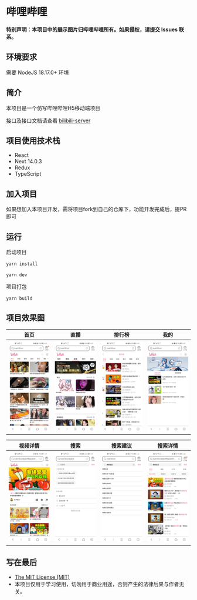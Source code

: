 # 哔哩哔哩

**特别声明：本项目中的展示图片归哔哩哔哩所有。如果侵权，请提交 Issues 联系。**

## 环境要求

需要 NodeJS 18.17.0+ 环境

## 简介

本项目是一个仿写哔哩哔哩H5移动端项目

接口及接口文档请查看 [bilibili-server](https://github.com/xlz122/bilibili-server)

## 项目使用技术栈

* React
* Next 14.0.3
* Redux
* TypeScript

## 加入项目

如果想加入本项目开发，需将项目fork到自己的仓库下，功能开发完成后，提PR即可

## 运行

启动项目

```
yarn install
```

```
yarn dev
```

项目打包

```
yarn build
```

## 项目效果图

|首页|直播|排行榜|我的|
|---|---|---|---|
|![](./public/design-sketch/home.jpg)|![](./public/design-sketch/live.jpg)|![](./public/design-sketch/ranking.jpg)|![](./public/design-sketch/space.jpg)|

|视频详情|搜索|搜索建议|搜索详情|
|---|---|---|---|
|![](./public/design-sketch/video.jpg)|![](./public/design-sketch/search.jpg)|![](./public/design-sketch/search-suggest.jpg)|![](./public/design-sketch/search-detail.jpg)|


## 写在最后

* [The MIT License (MIT)](https://github.com/xlz122/bilibili/blob/master/LICENSE)
* 本项目仅用于学习使用，切勿用于商业用途，否则产生的法律后果与作者无关。
